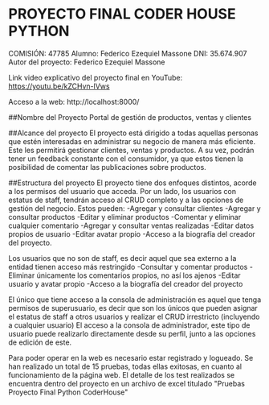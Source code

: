 # PROYECTO FINAL CODER HOUSE PYTHON
COMISIÓN: 47785
Alumno: Federico Ezequiel Massone
DNI: 35.674.907
Autor del proyecto: Federico Ezequiel Massone

Link video explicativo del proyecto final en YouTube: https://youtu.be/kZCHvn-lVws

Acceso a la web: http://localhost:8000/



##Nombre del Proyecto
Portal de gestión de productos, ventas y clientes

##Alcance del proyecto
El proyecto está dirigido a todas aquellas personas que estén interesadas en administrar su negocio de manera más
eficiente. Este les permitirá gestionar clientes, ventas y productos. A su vez, podrán tener un feedback constante con
el consumidor, ya que estos tienen la posibilidad de comentar las publicaciones sobre productos.

##Estructura del proyecto
El proyecto tiene dos enfoques distintos, acorde a los permisos del usuario que acceda. Por un lado, los usuarios
con estatus de staff, tendrán acceso al CRUD completo y a las opciones de gestión del negocio. Estos pueden:
-Agregar y consultar clientes
-Agregar y consultar productos
-Editar y eliminar productos
-Comentar y eliminar cualquier comentario
-Agregar y consultar ventas realizadas
-Editar datos propios de usuario
-Editar avatar propio
-Acceso a la biografía del creador del proyecto.

Los usuarios que no son de staff, es decir aquel que sea externo a la entidad tienen acceso más restringido
-Consultar y comentar productos
-Eliminar únicamente los comentarios propios, no así los ajenos
-Editar usuario y avatar propio
-Acceso a la biografía del creador del proyecto

El único que tiene acceso a la consola de administración es aquel que tenga permisos de superusuario, es decir que
son los únicos que pueden asignar el estatus de staff a otros usuarios y realizar el CRUD irrestricto (incluyendo
a cualquier usuario) El acceso a la consola de administrador, este tipo de usuario puede realizarlo directamente desde
su perfil, junto a las opciones de edición de este.

Para poder operar en la web es necesario estar registrado y logueado.
Se han realizado un total de 15 pruebas, todas ellas exitosas, en cuanto al funcionamiento de la página web. El
detalle de los test realizados se encuentra dentro del proyecto en un archivo de excel titulado
"Pruebas Proyecto Final Python CoderHouse"
